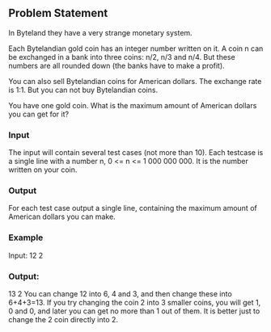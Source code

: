 ## Problem Statement


In Byteland they have a very strange monetary system.

Each Bytelandian gold coin has an integer number written on it. A coin n can be exchanged in a bank into three coins: n/2, n/3 and n/4. But these numbers are all rounded down (the banks have to make a profit).

You can also sell Bytelandian coins for American dollars. The exchange rate is 1:1. But you can not buy Bytelandian coins.

You have one gold coin. What is the maximum amount of American dollars you can get for it?

### Input
The input will contain several test cases (not more than 10). Each testcase is a single line with a number n, 0 <= n <= 1 000 000 000. It is the number written on your coin.

### Output
For each test case output a single line, containing the maximum amount of American dollars you can make.

### Example
Input:
12
2

### Output:
13
2
You can change 12 into 6, 4 and 3, and then change these into 6+4+3=13. If you try changing the coin 2 into 3 smaller coins, you will get 1, 0 and 0, and later you can get no more than 1 out of them. It is better just to change the 2 coin directly into 2.